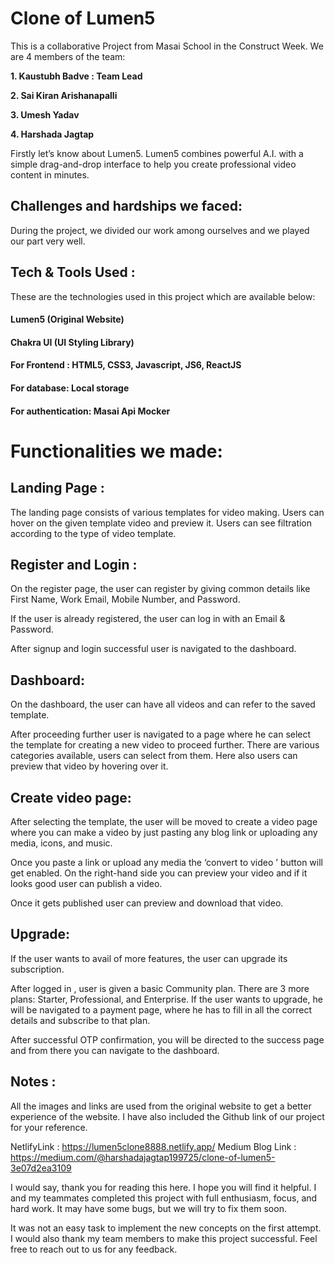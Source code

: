 # Clone of Lumen5

This is a collaborative Project from Masai School in the Construct Week. We are 4 members of the team:

<b>1. Kaustubh Badve : Team Lead</b>

<b>2. Sai Kiran Arishanapalli</b>

<b>3. Umesh Yadav</b>

<b>4. Harshada Jagtap</b>

Firstly let’s know about Lumen5. Lumen5 combines powerful A.I. with a simple drag-and-drop interface to help you create professional video content in minutes.

## Challenges and hardships we faced:

During the project, we divided our work among ourselves and we played our part very well.

## Tech & Tools Used :

These are the technologies used in this project which are available below:

#### Lumen5 (Original Website)
#### Chakra UI (UI Styling Library)
#### For Frontend : HTML5, CSS3, Javascript, JS6, ReactJS
#### For database: Local storage
#### For authentication: Masai Api Mocker

# Functionalities we made:
## Landing Page :
The landing page consists of various templates for video making. Users can hover on the given template video and preview it. Users can see filtration according to the type of video template.

## Register and Login :
On the register page, the user can register by giving common details like First Name, Work Email, Mobile Number, and Password.

If the user is already registered, the user can log in with an Email & Password.

After signup and login successful user is navigated to the dashboard.

## Dashboard:
On the dashboard, the user can have all videos and can refer to the saved template.

After proceeding further user is navigated to a page where he can select the template for creating a new video to proceed further. There are various categories available, users can select from them. Here also users can preview that video by hovering over it.


## Create video page:
After selecting the template, the user will be moved to create a video page where you can make a video by just pasting any blog link or uploading any media, icons, and music.

Once you paste a link or upload any media the ‘convert to video ’ button will get enabled. On the right-hand side you can preview your video and if it looks good user can publish a video.

Once it gets published user can preview and download that video.

## Upgrade:
If the user wants to avail of more features, the user can upgrade its subscription.

After logged in , user is given a basic Community plan. There are 3 more plans: Starter, Professional, and Enterprise.
If the user wants to upgrade, he will be navigated to a payment page, where he has to fill in all the correct details and subscribe to that plan.

After successful OTP confirmation, you will be directed to the success page and from there you can navigate to the dashboard.

## Notes :
All the images and links are used from the original website to get a better experience of the website. I have also included the Github link of our project for your reference.

NetlifyLink : https://lumen5clone8888.netlify.app/
Medium Blog Link : https://medium.com/@harshadajagtap199725/clone-of-lumen5-3e07d2ea3109

I would say, thank you for reading this here. I hope you will find it helpful. I and my teammates completed this project with full enthusiasm, focus, and hard work. It may have some bugs, but we will try to fix them soon.

It was not an easy task to implement the new concepts on the first attempt. I would also thank my team members to make this project successful. Feel free to reach out to us for any feedback.
